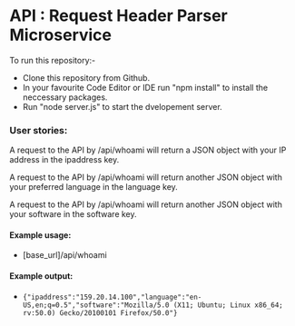 # API : Request Header Parser Microservice

To run this repository:-
- Clone this repository from Github.
- In your favourite Code Editor or IDE run "npm install" to install the neccessary packages.
- Run "node server.js" to start the dvelopement server.

### User stories:

A request to the API by /api/whoami will return a JSON object with your IP address in the ipaddress key.

A request to the API by /api/whoami will return another JSON object with your preferred language in the language key.

A request to the API by /api/whoami will return another JSON object with your software in the software key.

#### Example usage:
* [base_url]/api/whoami

#### Example output:
* `{"ipaddress":"159.20.14.100","language":"en-US,en;q=0.5","software":"Mozilla/5.0 (X11; Ubuntu; Linux x86_64; rv:50.0) Gecko/20100101 Firefox/50.0"}`
